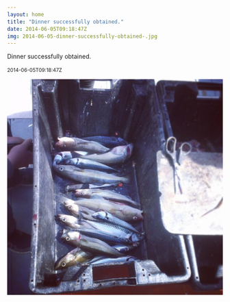 ```yaml
---
layout: home
title: "Dinner successfully obtained."
date: 2014-06-05T09:18:47Z
img: 2014-06-05-dinner-successfully-obtained-.jpg
---
```


Dinner successfully obtained.

<small>2014-06-05T09:18:47Z</small>

![Dinner successfully obtained.](2014-06-05-dinner-successfully-obtained-.jpg)
